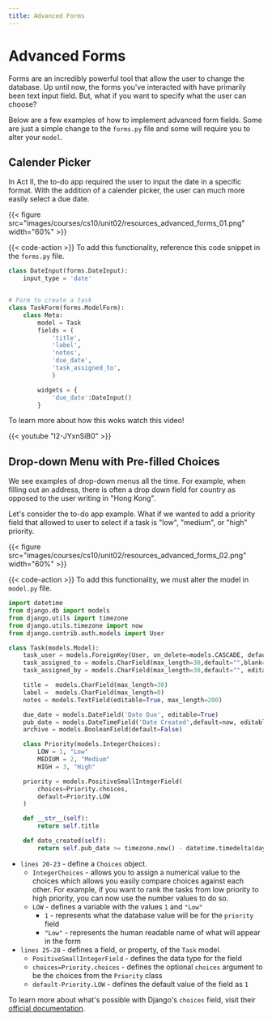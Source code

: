 ```yaml
---
title: Advanced Forms
---
```


# Advanced Forms

Forms are an incredibly powerful tool that allow the user to change the database. Up until now, the forms you've interacted with have primarily been text input field. But, what if you want to specify what the user can choose? 

Below are a few examples of how to implement advanced form fields. Some are just a simple change to the `forms.py` file and some will require you to alter your `model`. 


## Calender Picker 

In Act II, the to-do app required the user to input the date in a specific format. With the addition of a calender picker, the user can much more easily select a due date. 

{{< figure src="images/courses/cs10/unit02/resources_advanced_forms_01.png" width="60%"  >}}

{{< code-action >}} To add this functionality, reference this code snippet in the `forms.py` file. 

```python {linenos=table,hl_lines=["1-2","17-19"]}
class DateInput(forms.DateInput):
    input_type = 'date'


# Form to create a task 
class TaskForm(forms.ModelForm): 
    class Meta: 
        model = Task 
        fields = (
            'title',
            'label',
            'notes',
            'due_date',
            'task_assigned_to',
            )

        widgets = {
            'due_date':DateInput()
        }
```

To learn more about how this woks watch this video!

{{< youtube "I2-JYxnSiB0" >}}


## Drop-down Menu with Pre-filled Choices 

We see examples of drop-down menus all the time. For example, when filling out an address, there is often a drop down field for country as opposed to the user writing in "Hong Kong". 

Let's consider the to-do app example. What if we wanted to add a priority field that allowed to user to select if a task is "low", "medium", or "high" priority. 

{{< figure src="images/courses/cs10/unit02/resources_advanced_forms_02.png" width="60%"  >}}

{{< code-action >}} To add this functionality, we must alter the model in `model.py` file. 


```python {linenos=table,hl_lines=["20-28"]}
import datetime
from django.db import models
from django.utils import timezone
from django.utils.timezone import now
from django.contrib.auth.models import User 

class Task(models.Model):
    task_user = models.ForeignKey(User, on_delete=models.CASCADE, default=1) 
    task_assigned_to = models.CharField(max_length=30,default="",blank=True)
    task_assigned_by = models.CharField(max_length=30,default="", editable=False)

    title =  models.CharField(max_length=30)
    label =  models.CharField(max_length=8)
    notes = models.TextField(editable=True, max_length=200)

    due_date = models.DateField('Date Due', editable=True)    
    pub_date = models.DateTimeField('Date Created',default=now, editable=False)    
    archive = models.BooleanField(default=False)

    class Priority(models.IntegerChoices):
        LOW = 1, "Low"
        MEDIUM = 2, "Medium"
        HIGH = 3, "High"

    priority = models.PositiveSmallIntegerField(
        choices=Priority.choices,
        default=Priority.LOW
    )

    def __str__(self):
        return self.title

    def date_created(self):
        return self.pub_date >= timezone.now() - datetime.timedelta(days=1)
```
 - `lines 20-23` - define a `Choices` object. 
    - `IntegerChoices` - allows you to assign a numerical value to the choices which allows you easily compare choices against each other. For example, if you want to rank the tasks from low priority to high priority, you can now use the number values to do so. 
    - `LOW` - defines a variable with the values `1` and `"Low"`
        - `1` - represents what the database value will be for the `priority` field
        - `"Low"` - represents the human readable name of what will appear in the form
- `lines 25-28` - defines a field, or property, of the `Task` model. 
    - `PositiveSmallIntegerField` - defines the data type for the field 
    - `choices=Priority.choices` - defines the optional `choices` argument to be the choices from the `Priority` class
    - `default-Priority.LOW` - defines the default value of the field as `1`

To learn more about what's possible with Django's `choices` field, visit their [official documentation](https://docs.djangoproject.com/en/3.0/ref/models/fields/#enumeration-types).